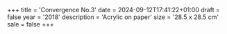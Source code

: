 +++
title = 'Convergence No.3'
date = 2024-09-12T17:41:22+01:00
draft = false
year = '2018'
description = 'Acrylic on paper'
size = '28.5 x 28.5 cm'
sale = false
+++
